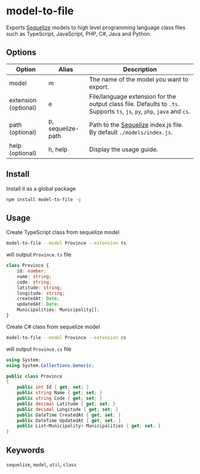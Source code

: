 # model-to-file

Exports [Sequelize](https://sequelize.org) models to high level programming language class files such as TypeScript, JavaScript, PHP, C#, Java and Python.

## Options

| Option               | Alias             | Description                                                                                                      |
| -------------------- | ----------------- | -----------------------------------------------------------------------------------------------------------------|
| model                | m                 | The name of the model you want to export.                                                                        |
| extension (optional) | e                 | File/language extension for the output class file. Defaults to `.ts`. Supports `ts`, `js`, `py`, `php`, `java` and `cs`. |
| path (optional)      | p, sequelize-path | Path to the [Sequelize](https://sequelize.org) index.js file. By default `./models/index.js`.                    |
| help (optional)      | h, help           | Display the usage guide.                                                                                         |

## Install

Install it as a global package

```bash
npm install model-to-file -g
```

## Usage

Create TypeScript class from sequelize model 
```bash
model-to-file --model Province --extension ts
```

will output `Province.ts` file

```ts
class Province {
    id: number;
    name: string;
    code: string;
    latitude: string;
    longitude: string;
    createdAt: Date;
    updatedAt: Date;
    Municipalities: Municipality[];
}
```
Create C# class from sequelize model 
```bash
model-to-file --model Province --extension cs
```

will output `Province.cs` file

```cs
using System;
using System.Collections.Generic;

public class Province 
{ 
	public int Id { get; set; }
	public string Name { get; set; }
	public string Code { get; set; }
	public decimal Latitude { get; set; }
	public decimal Longitude { get; set; }
	public DateTime CreatedAt { get; set; }
	public DateTime UpdatedAt { get; set; }
	public List<Municipality> Municipalities { get; set; }
}
```

## Keywords

`sequelize`, `model`, `util`, `class`

